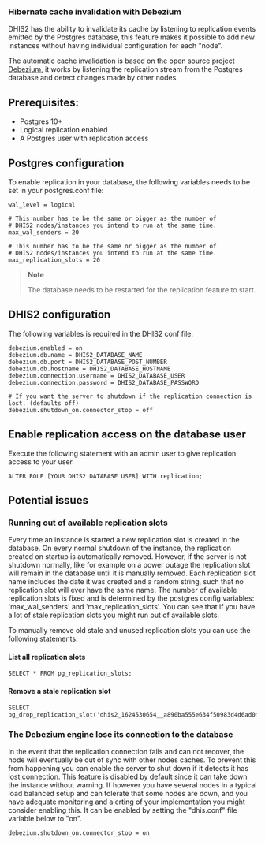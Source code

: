 ### Hibernate cache invalidation with Debezium

DHIS2 has the ability to invalidate its cache by listening to replication events emitted by the Postgres database, this
feature makes it possible to add new instances without having individual configuration for each "node".

The automatic cache invalidation is based on the open source project [Debezium](https://debezium.io/), it works by
listening the replication stream from the Postgres database and detect changes made by other nodes.

## Prerequisites:

* Postgres 10+
* Logical replication enabled
* A Postgres user with replication access

## Postgres configuration

To enable replication in your database, the following variables needs to be set in your postgres.conf file:

```
wal_level = logical              

# This number has to be the same or bigger as the number of 
# DHIS2 nodes/instances you intend to run at the same time.  
max_wal_senders = 20              

# This number has to be the same or bigger as the number of 
# DHIS2 nodes/instances you intend to run at the same time.
max_replication_slots = 20
```

> **Note**
>
> The database needs to be restarted for the replication feature to start.

## DHIS2 configuration

The following variables is required in the DHIS2 conf file.

```
debezium.enabled = on 
debezium.db.name = DHIS2_DATABASE_NAME
debezium.db.port = DHIS2_DATABASE_POST_NUMBER
debezium.db.hostname = DHIS2_DATABASE_HOSTNAME
debezium.connection.username = DHIS2_DATABASE_USER 
debezium.connection.password = DHIS2_DATABASE_PASSWORD

# If you want the server to shutdown if the replication connection is lost. (defaults off)
debezium.shutdown_on.connector_stop = off
```

## Enable replication access on the database user

Execute the following statement with an admin user to give replication access to your user.

```
ALTER ROLE [YOUR DHIS2 DATABASE USER] WITH replication;
```

## Potential issues

### Running out of available replication slots

Every time an instance is started a new replication slot is created in the database. On every normal shutdown of the
instance, the replication created on startup is automatically removed. However, if the server is not shutdown normally,
like for example on a power outage the replication slot will remain in the database until it is manually removed. Each
replication slot name includes the date it was created and a random string, such that no replication slot will ever have
the same name. The number of available replication slots is fixed and is determined by the postgres config variables:
'max_wal_senders' and 'max_replication_slots'. You can see that if you have a lot of stale replication slots you might
run out of available slots.

To manually remove old stale and unused replication slots you can use the following statements:

#### List all replication slots

```
SELECT * FROM pg_replication_slots;
```

#### Remove a stale replication slot

```
SELECT pg_drop_replication_slot('dhis2_1624530654__a890ba555e634f50983d4d6ad0fd63f1');
```

###             

### The Debezium engine lose its connection to the database

In the event that the replication connection fails and can not recover, the node will eventually be out of sync with
other nodes caches. To prevent this from happening you can enable the server to shut down if it detects it has lost
connection. This feature is disabled by default since it can take down the instance without warning. If however you have
several nodes in a typical load balanced setup and can tolerate that some nodes are down, and you have adequate
monitoring and alerting of your implementation you might consider enabling this. It can be enabled by setting the
"dhis.conf" file variable below to "on".

```
debezium.shutdown_on.connector_stop = on
```
